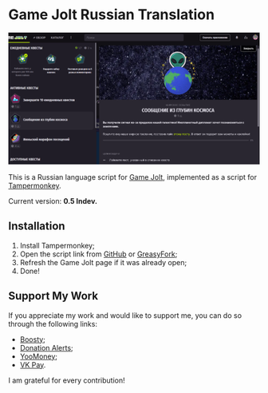 # Game Jolt Russian Translation

<center>
    <img title="Translation overview" alt="Translation overview" src="https://github.com/RushanM/GameJolt-Russian-Translation/blob/main/cover.png?raw=true">
</center>

This is a Russian language script for [Game Jolt](https://gamejolt.com/), implemented as a script for [Tampermonkey](https://github.com/Tampermonkey/tampermonkey).

Current version: **0.5 Indev.**

## Installation

1. Install Tampermonkey;
2. Open the script link from [GitHub](https://github.com/RushanM/GameJolt-Russian-Translation/raw/main/%D0%A0%D1%83%D1%81%D0%B8%D1%84%D0%B8%D0%BA%D0%B0%D1%82%D0%BE%D1%80%20Game%20Jolt.user.js) or [GreasyFork](https://greasyfork.org/ru/scripts/496844-game-jolt-russian-translation);
3. Refresh the Game Jolt page if it was already open;
4. Done!

## Support My Work

If you appreciate my work and would like to support me, you can do so through the following links:

* [Boosty](https://boosty.to/rushanm);
* [Donation Alerts](https://www.donationalerts.com/r/deflecta);
* [YooMoney](https://yoomoney.ru/to/410015215253910);
* [VK Pay](https://vk.me/moneysend/deflecta).

I am grateful for every contribution!
